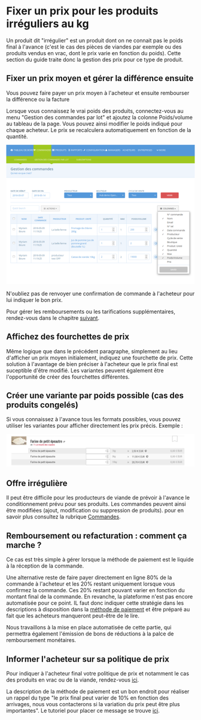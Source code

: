 # Fixer un prix pour les produits irréguliers au kg

Un produit dit "irrégulier" est un produit dont on ne connait pas le poids final à l'avance \(c'est le cas des pièces de viandes par exemple ou des produits vendus en vrac, dont le prix varie en fonction du poids\). Cette section du guide traite donc la gestion des prix pour ce type de produit.

## Fixer un prix moyen et gérer la différence ensuite

Vous pouvez faire payer un prix moyen à l'acheteur et ensuite rembourser la différence ou la facture

Lorsque vous connaissez le vrai poids des produits, connectez-vous au menu "Gestion des commandes par lot" et ajoutez la colonne Poids/volume au tableau de la page. Vous pouvez ainsi modifier le poids indiqué pour chaque acheteur. Le prix se recalculera automatiquement en fonction de la quantité. 

![](../../.gitbook/assets/image%20%2869%29.png)

N'oubliez pas de renvoyer une confirmation de commande à l'acheteur pour lui indiquer le bon prix.

Pour gérer les remboursements ou les tarifications supplémentaires, rendez-vous dans le chapitre [suivant](pricing-irregular-items-kg.md#reimbursing-or-collecting-additional-payment-on-the-ofn).

## Affichez des fourchettes de prix

Même logique que dans le précédent paragraphe, simplement au lieu d'afficher un prix moyen initialement, indiquez une fourchette de prix. Cette solution à l'avantage de bien préciser à l'acheteur que le prix final est suceptible d'être modifié. Les variantes peuvent également être l'opportunité de créer des fourchettes différentes. 

## Créer une variante par poids possible \(cas des produits congelés\)

Si vous connaissez à l'avance tous les formats possibles, vous pouvez utiliser les variantes pour afficher directement les prix précis. Exemple :

![](../../.gitbook/assets/image%20%2860%29.png)

## Offre irrégulière

Il peut être difficile pour les producteurs de viande de prévoir à l'avance le conditionnement prévu pour ses produits. Les commandes peuvent ainsi être modifiées \(ajout, modification ou suppression de produits\). pour en savoir plus consultez la rubrique [Commandes](../commandes/visualisation-des-commandes.md).

## Remboursement ou refacturation : comment ça marche ?

Ce cas est très simple à gérer lorsque la méthode de paiement est le liquide à la réception de la commande.

Une alternative reste de faire payer directement en ligne 80% de la commande à l'acheteur et les 20% restant uniquement lorsque vous confirmez la commande. Ces 20% restant pouvant varier en fonction du montant final de la commande. En revanche, la plateforme n'est pas encore automatisée pour ce point. IL faut donc indiquer cette stratégie dans les descriptions à disposition dans la [méthode de paiement](../mise-en-place-dune-boutique/methodes-de-paiements.md) et être préparé au fait que les acheteurs manqueront peut-être de le lire.

Nous travaillons à la mise en place automatisée de cette partie, qui permettra également l'émission de bons de réductions à la palce de remboursement monétaires.

## Informer l'acheteur sur sa politique de prix

Pour indiquer à l'acheteur final votre politique de prix et notamment le cas des produits en vrac ou de la viande, rendez-vous [ici](../votre-profil/parametres.md#preferences-boutique).

La description de la méthode de paiement est un bon endroit pour réaliser un rappel du type "le prix final peut varier de 10% en fonction des arrivages, nous vous contacterons si la variation du prix peut être plus importantes". Le tutoriel pour placer ce message se trouve [ici](https://github.com/ofnuserguidefr/guide-utilisateur-open-food-france/tree/f72c4e0a78bb6dc0c5b39249e706b0dbac84df5f/payment-methods-2.md).

